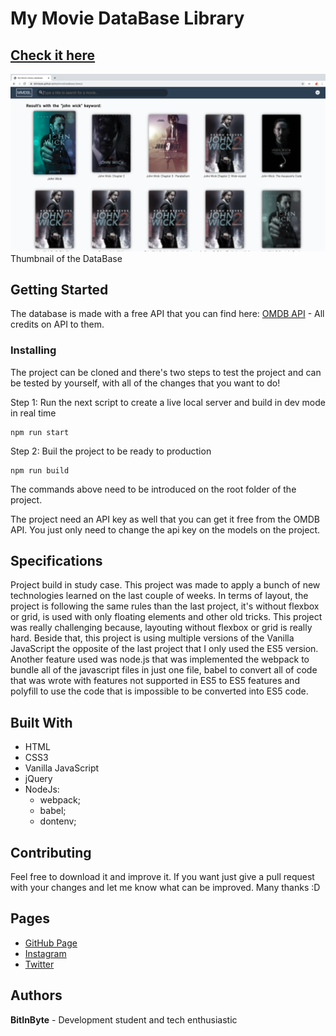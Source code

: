 # My Movie DataBase Library  
## [Check it here](https://bitinbyte.github.io/TicTacToe/)
![Thumbnail](thumbnail.png)
Thumbnail of the DataBase  
## Getting Started
The database is made with a free API that you can find here: [OMDB API](http://www.omdbapi.com/) - All credits on API to them.   
### Installing
  
The project can be cloned and there's two steps to test the project and can be tested by yourself, with all of the changes that you want to do!  
  
Step 1: Run the next script to create a live local server and build in dev mode in real time  

```
npm run start  
```
  
Step 2: Buil the project to be ready to production

```
npm run build  
```
  
The commands above need to be introduced on the root folder of the project.  
  
The project need an API key as well that you can get it free from the OMDB API. You just only need to change the api key on the models on the project.  
  
## Specifications
Project build in study case. This project was made to apply a bunch of new technologies learned on the last couple of weeks. In terms of layout, the project is following the same rules than the last project, it's without flexbox or grid, is used with only floating elements and other old tricks. This project was really challenging because, layouting without flexbox or grid is really hard. Beside that, this project is using multiple versions of the Vanilla JavaScript the opposite of the last project that I only used the ES5 version. Another feature used was node.js that was implemented the webpack to bundle all of the javascript files in just one file, babel to convert all of code that was wrote with features not supported in ES5 to ES5 features and polyfill to use the code that is impossible to be converted into ES5 code.  
## Built With
- HTML
- CSS3
- Vanilla JavaScript
- jQuery
- NodeJs:
	- webpack;
	- babel;
	- dontenv;  
## Contributing
Feel free to download it and improve it. If you want just give a pull request with your changes and let me know what can be improved. Many thanks :D
## Pages
- [GitHub Page](https://github.com/BitInByte)
- [Instagram](https://www.instagram.com/bitinbyte/)
- [Twitter](https://twitter.com/BitInByte2)
## Authors
**BitInByte** - Development student and tech enthusiastic


